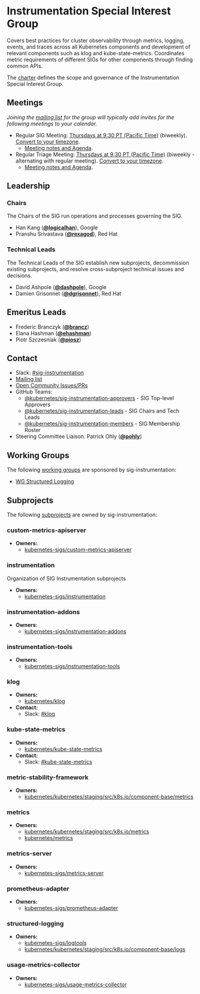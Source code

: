 <!---
This is an autogenerated file!

Please do not edit this file directly, but instead make changes to the
sigs.yaml file in the project root.

To understand how this file is generated, see https://git.k8s.io/community/generator/README.md
--->
# Instrumentation Special Interest Group

Covers best practices for cluster observability through metrics, logging, events, and traces across all Kubernetes components and development of relevant components such as klog and kube-state-metrics. Coordinates metric requirements of different SIGs for other components through finding common APIs.

The [charter](charter.md) defines the scope and governance of the Instrumentation Special Interest Group.

## Meetings
*Joining the [mailing list](https://groups.google.com/forum/#!forum/kubernetes-sig-instrumentation) for the group will typically add invites for the following meetings to your calendar.*
* Regular SIG Meeting: [Thursdays at 9:30 PT (Pacific Time)](https://zoom.us/j/5342565819?pwd=RlVsK21NVnR1dmE3SWZQSXhveHZPdz09) (biweekly). [Convert to your timezone](http://www.thetimezoneconverter.com/?t=9:30&tz=PT%20%28Pacific%20Time%29).
  * [Meeting notes and Agenda](https://docs.google.com/document/d/1FE4AQ8B49fYbKhfg4Tx0cui1V0eI4o3PxoqQPUwNEiU/edit?usp=sharing).
* Regular Triage Meeting: [Thursdays at 9:30 PT (Pacific Time)](https://zoom.us/j/5342565819?pwd=RlVsK21NVnR1dmE3SWZQSXhveHZPdz09) (biweekly - alternating with regular meeting). [Convert to your timezone](http://www.thetimezoneconverter.com/?t=9:30&tz=PT%20%28Pacific%20Time%29).
  * [Meeting notes and Agenda](https://docs.google.com/document/d/1FE4AQ8B49fYbKhfg4Tx0cui1V0eI4o3PxoqQPUwNEiU/edit?usp=sharing).

## Leadership

### Chairs
The Chairs of the SIG run operations and processes governing the SIG.

* Han Kang (**[@logicalhan](https://github.com/logicalhan)**), Google
* Pranshu Srivastava (**[@rexagod](https://github.com/rexagod)**), Red Hat

### Technical Leads
The Technical Leads of the SIG establish new subprojects, decommission existing
subprojects, and resolve cross-subproject technical issues and decisions.

* David Ashpole (**[@dashpole](https://github.com/dashpole)**), Google
* Damien Grisonnet (**[@dgrisonnet](https://github.com/dgrisonnet)**), Red Hat

## Emeritus Leads

* Frederic Branczyk (**[@brancz](https://github.com/brancz)**)
* Elana Hashman (**[@ehashman](https://github.com/ehashman)**)
* Piotr Szczesniak (**[@piosz](https://github.com/piosz)**)

## Contact
- Slack: [#sig-instrumentation](https://kubernetes.slack.com/messages/sig-instrumentation)
- [Mailing list](https://groups.google.com/forum/#!forum/kubernetes-sig-instrumentation)
- [Open Community Issues/PRs](https://github.com/kubernetes/community/labels/sig%2Finstrumentation)
- GitHub Teams:
    - [@kubernetes/sig-instrumentation-approvers](https://github.com/orgs/kubernetes/teams/sig-instrumentation-approvers) - SIG Top-level Approvers
    - [@kubernetes/sig-instrumentation-leads](https://github.com/orgs/kubernetes/teams/sig-instrumentation-leads) - SIG Chairs and Tech Leads
    - [@kubernetes/sig-instrumentation-members](https://github.com/orgs/kubernetes/teams/sig-instrumentation-members) - SIG Membership Roster
- Steering Committee Liaison: Patrick Ohly (**[@pohly](https://github.com/pohly)**)

## Working Groups

The following [working groups][working-group-definition] are sponsored by sig-instrumentation:
* [WG Structured Logging](/wg-structured-logging)


## Subprojects

The following [subprojects][subproject-definition] are owned by sig-instrumentation:
### custom-metrics-apiserver
- **Owners:**
  - [kubernetes-sigs/custom-metrics-apiserver](https://github.com/kubernetes-sigs/custom-metrics-apiserver/blob/master/OWNERS)
### instrumentation
Organization of SIG Instrumentation subprojects
- **Owners:**
  - [kubernetes-sigs/instrumentation](https://github.com/kubernetes-sigs/instrumentation/blob/master/OWNERS)
### instrumentation-addons
- **Owners:**
  - [kubernetes-sigs/instrumentation-addons](https://github.com/kubernetes-sigs/instrumentation-addons/blob/master/OWNERS)
### instrumentation-tools
- **Owners:**
  - [kubernetes-sigs/instrumentation-tools](https://github.com/kubernetes-sigs/instrumentation-tools/blob/master/OWNERS)
### klog
- **Owners:**
  - [kubernetes/klog](https://github.com/kubernetes/klog/blob/master/OWNERS)
- **Contact:**
  - Slack: [#klog](https://kubernetes.slack.com/messages/klog)
### kube-state-metrics
- **Owners:**
  - [kubernetes/kube-state-metrics](https://github.com/kubernetes/kube-state-metrics/blob/master/OWNERS)
- **Contact:**
  - Slack: [#kube-state-metrics](https://kubernetes.slack.com/messages/kube-state-metrics)
### metric-stability-framework
- **Owners:**
  - [kubernetes/kubernetes/staging/src/k8s.io/component-base/metrics](https://github.com/kubernetes/kubernetes/blob/master/staging/src/k8s.io/component-base/metrics/OWNERS)
### metrics
- **Owners:**
  - [kubernetes/kubernetes/staging/src/k8s.io/metrics](https://github.com/kubernetes/kubernetes/blob/master/staging/src/k8s.io/metrics/OWNERS)
  - [kubernetes/metrics](https://github.com/kubernetes/metrics/blob/master/OWNERS)
### metrics-server
- **Owners:**
  - [kubernetes-sigs/metrics-server](https://github.com/kubernetes-sigs/metrics-server/blob/master/OWNERS)
### prometheus-adapter
- **Owners:**
  - [kubernetes-sigs/prometheus-adapter](https://github.com/kubernetes-sigs/prometheus-adapter/blob/master/OWNERS)
### structured-logging
- **Owners:**
  - [kubernetes-sigs/logtools](https://github.com/kubernetes-sigs/logtools/blob/main/OWNERS)
  - [kubernetes/kubernetes/staging/src/k8s.io/component-base/logs](https://github.com/kubernetes/kubernetes/blob/master/staging/src/k8s.io/component-base/logs/OWNERS)
### usage-metrics-collector
- **Owners:**
  - [kubernetes-sigs/usage-metrics-collector](https://github.com/kubernetes-sigs/usage-metrics-collector/blob/main/OWNERS)

[subproject-definition]: https://github.com/kubernetes/community/blob/master/governance.md#subprojects
[working-group-definition]: https://github.com/kubernetes/community/blob/master/governance.md#working-groups
<!-- BEGIN CUSTOM CONTENT -->

<!-- END CUSTOM CONTENT -->
